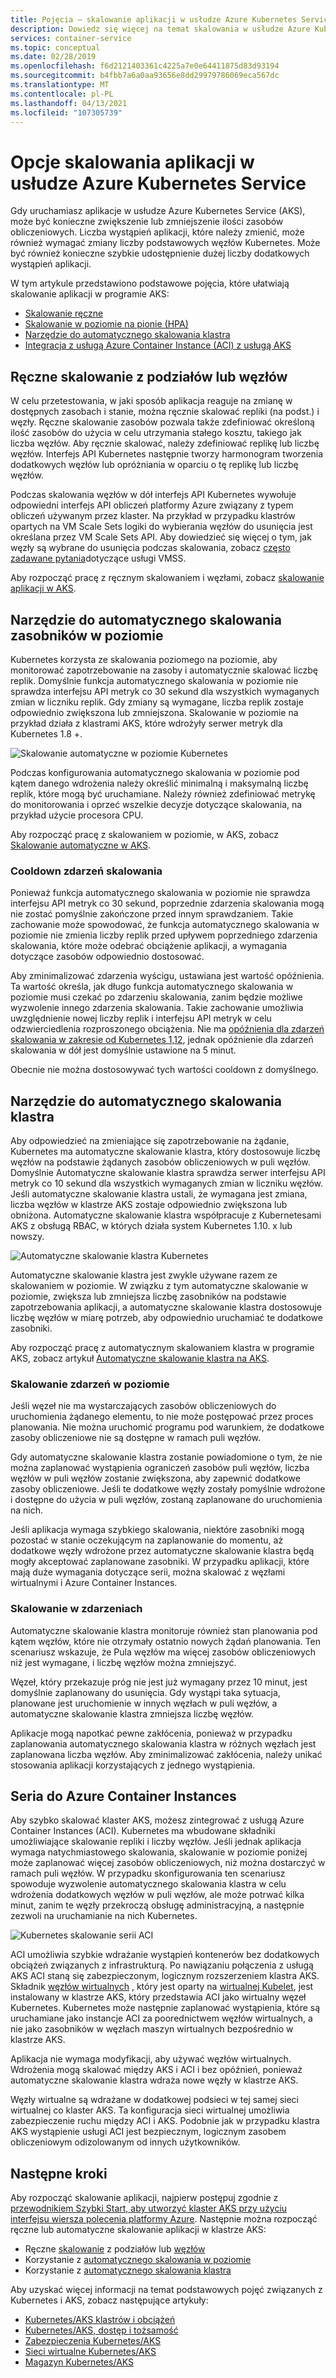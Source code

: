 ```yaml
---
title: Pojęcia — skalowanie aplikacji w usłudze Azure Kubernetes Services (AKS)
description: Dowiedz się więcej na temat skalowania w usłudze Azure Kubernetes Service (AKS), w tym automatycznego skalowania, automatycznego skalowania klastra i łącznika Azure Container Instances.
services: container-service
ms.topic: conceptual
ms.date: 02/28/2019
ms.openlocfilehash: f6d2121403361c4225a7e0e64411875d83d93194
ms.sourcegitcommit: b4fbb7a6a0aa93656e8dd29979786069eca567dc
ms.translationtype: MT
ms.contentlocale: pl-PL
ms.lasthandoff: 04/13/2021
ms.locfileid: "107305739"
---
```

# <a name="scaling-options-for-applications-in-azure-kubernetes-service-aks"></a>Opcje skalowania aplikacji w usłudze Azure Kubernetes Service 

Gdy uruchamiasz aplikacje w usłudze Azure Kubernetes Service (AKS), może być konieczne zwiększenie lub zmniejszenie ilości zasobów obliczeniowych. Liczba wystąpień aplikacji, które należy zmienić, może również wymagać zmiany liczby podstawowych węzłów Kubernetes. Może być również konieczne szybkie udostępnienie dużej liczby dodatkowych wystąpień aplikacji.

W tym artykule przedstawiono podstawowe pojęcia, które ułatwiają skalowanie aplikacji w programie AKS:

- [Skalowanie ręczne](#manually-scale-pods-or-nodes)
- [Skalowanie w poziomie na pionie (HPA)](#horizontal-pod-autoscaler)
- [Narzędzie do automatycznego skalowania klastra](#cluster-autoscaler)
- [Integracja z usługą Azure Container Instance (ACI) z usługą AKS](#burst-to-azure-container-instances)

## <a name="manually-scale-pods-or-nodes"></a>Ręczne skalowanie z podziałów lub węzłów

W celu przetestowania, w jaki sposób aplikacja reaguje na zmianę w dostępnych zasobach i stanie, można ręcznie skalować repliki (na podst.) i węzły. Ręczne skalowanie zasobów pozwala także zdefiniować określoną ilość zasobów do użycia w celu utrzymania stałego kosztu, takiego jak liczba węzłów. Aby ręcznie skalować, należy zdefiniować replikę lub liczbę węzłów. Interfejs API Kubernetes następnie tworzy harmonogram tworzenia dodatkowych węzłów lub opróżniania w oparciu o tę replikę lub liczbę węzłów.

Podczas skalowania węzłów w dół interfejs API Kubernetes wywołuje odpowiedni interfejs API obliczeń platformy Azure związany z typem obliczeń używanym przez klaster. Na przykład w przypadku klastrów opartych na VM Scale Sets logiki do wybierania węzłów do usunięcia jest określana przez VM Scale Sets API. Aby dowiedzieć się więcej o tym, jak węzły są wybrane do usunięcia podczas skalowania, zobacz [często zadawane pytania](../virtual-machine-scale-sets/virtual-machine-scale-sets-faq.yml#if-i-reduce-my-scale-set-capacity-from-20-to-15--which-vms-are-removed-)dotyczące usługi VMSS.

Aby rozpocząć pracę z ręcznym skalowaniem i węzłami, zobacz [skalowanie aplikacji w AKS][aks-scale].

## <a name="horizontal-pod-autoscaler"></a>Narzędzie do automatycznego skalowania zasobników w poziomie

Kubernetes korzysta ze skalowania poziomego na poziomie, aby monitorować zapotrzebowanie na zasoby i automatycznie skalować liczbę replik. Domyślnie funkcja automatycznego skalowania w poziomie nie sprawdza interfejsu API metryk co 30 sekund dla wszystkich wymaganych zmian w liczniku replik. Gdy zmiany są wymagane, liczba replik zostaje odpowiednio zwiększona lub zmniejszona. Skalowanie w poziomie na przykład działa z klastrami AKS, które wdrożyły serwer metryk dla Kubernetes 1.8 +.

![Skalowanie automatyczne w poziomie Kubernetes](media/concepts-scale/horizontal-pod-autoscaling.png)

Podczas konfigurowania automatycznego skalowania w poziomie pod kątem danego wdrożenia należy określić minimalną i maksymalną liczbę replik, które mogą być uruchamiane. Należy również zdefiniować metrykę do monitorowania i oprzeć wszelkie decyzje dotyczące skalowania, na przykład użycie procesora CPU.

Aby rozpocząć pracę z skalowaniem w poziomie, w AKS, zobacz [Skalowanie automatyczne w AKS][aks-hpa].

### <a name="cooldown-of-scaling-events"></a>Cooldown zdarzeń skalowania

Ponieważ funkcja automatycznego skalowania w poziomie nie sprawdza interfejsu API metryk co 30 sekund, poprzednie zdarzenia skalowania mogą nie zostać pomyślnie zakończone przed innym sprawdzaniem. Takie zachowanie może spowodować, że funkcja automatycznego skalowania w poziomie nie zmienia liczby replik przed upływem poprzedniego zdarzenia skalowania, które może odebrać obciążenie aplikacji, a wymagania dotyczące zasobów odpowiednio dostosować.

Aby zminimalizować zdarzenia wyścigu, ustawiana jest wartość opóźnienia. Ta wartość określa, jak długo funkcja automatycznego skalowania w poziomie musi czekać po zdarzeniu skalowania, zanim będzie możliwe wyzwolenie innego zdarzenia skalowania. Takie zachowanie umożliwia uwzględnienie nowej liczby replik i interfejsu API metryk w celu odzwierciedlenia rozproszonego obciążenia. Nie ma [opóźnienia dla zdarzeń skalowania w zakresie od Kubernetes 1,12](https://kubernetes.io/docs/tasks/run-application/horizontal-pod-autoscale/#support-for-cooldown-delay), jednak opóźnienie dla zdarzeń skalowania w dół jest domyślnie ustawione na 5 minut.

Obecnie nie można dostosowywać tych wartości cooldown z domyślnego.

## <a name="cluster-autoscaler"></a>Narzędzie do automatycznego skalowania klastra

Aby odpowiedzieć na zmieniające się zapotrzebowanie na żądanie, Kubernetes ma automatyczne skalowanie klastra, który dostosowuje liczbę węzłów na podstawie żądanych zasobów obliczeniowych w puli węzłów. Domyślnie Automatyczne skalowanie klastra sprawdza serwer interfejsu API metryk co 10 sekund dla wszystkich wymaganych zmian w liczniku węzłów. Jeśli automatyczne skalowanie klastra ustali, że wymagana jest zmiana, liczba węzłów w klastrze AKS zostaje odpowiednio zwiększona lub obniżona. Automatyczne skalowanie klastra współpracuje z Kubernetesami AKS z obsługą RBAC, w których działa system Kubernetes 1.10. x lub nowszy.

![Automatyczne skalowanie klastra Kubernetes](media/concepts-scale/cluster-autoscaler.png)

Automatyczne skalowanie klastra jest zwykle używane razem ze skalowaniem w poziomie. W związku z tym automatyczne skalowanie w poziomie, zwiększa lub zmniejsza liczbę zasobników na podstawie zapotrzebowania aplikacji, a automatyczne skalowanie klastra dostosowuje liczbę węzłów w miarę potrzeb, aby odpowiednio uruchamiać te dodatkowe zasobniki.

Aby rozpocząć pracę z automatycznym skalowaniem klastra w programie AKS, zobacz artykuł [Automatyczne skalowanie klastra na AKS][aks-cluster-autoscaler].

### <a name="scale-out-events"></a>Skalowanie zdarzeń w poziomie

Jeśli węzeł nie ma wystarczających zasobów obliczeniowych do uruchomienia żądanego elementu, to nie może postępować przez proces planowania. Nie można uruchomić programu pod warunkiem, że dodatkowe zasoby obliczeniowe nie są dostępne w ramach puli węzłów.

Gdy automatyczne skalowanie klastra zostanie powiadomione o tym, że nie można zaplanować wystąpienia ograniczeń zasobów puli węzłów, liczba węzłów w puli węzłów zostanie zwiększona, aby zapewnić dodatkowe zasoby obliczeniowe. Jeśli te dodatkowe węzły zostały pomyślnie wdrożone i dostępne do użycia w puli węzłów, zostaną zaplanowane do uruchomienia na nich.

Jeśli aplikacja wymaga szybkiego skalowania, niektóre zasobniki mogą pozostać w stanie oczekującym na zaplanowanie do momentu, aż dodatkowe węzły wdrożone przez automatyczne skalowanie klastra będą mogły akceptować zaplanowane zasobniki. W przypadku aplikacji, które mają duże wymagania dotyczące serii, można skalować z węzłami wirtualnymi i Azure Container Instances.

### <a name="scale-in-events"></a>Skalowanie w zdarzeniach

Automatyczne skalowanie klastra monitoruje również stan planowania pod kątem węzłów, które nie otrzymały ostatnio nowych żądań planowania. Ten scenariusz wskazuje, że Pula węzłów ma więcej zasobów obliczeniowych niż jest wymagane, i liczbę węzłów można zmniejszyć.

Węzeł, który przekazuje próg nie jest już wymagany przez 10 minut, jest domyślnie zaplanowany do usunięcia. Gdy wystąpi taka sytuacja, planowane jest uruchomienie w innych węzłach w puli węzłów, a automatyczne skalowanie klastra zmniejsza liczbę węzłów.

Aplikacje mogą napotkać pewne zakłócenia, ponieważ w przypadku zaplanowania automatycznego skalowania klastra w różnych węzłach jest zaplanowana liczba węzłów. Aby zminimalizować zakłócenia, należy unikać stosowania aplikacji korzystających z jednego wystąpienia.

## <a name="burst-to-azure-container-instances"></a>Seria do Azure Container Instances

Aby szybko skalować klaster AKS, możesz zintegrować z usługą Azure Container Instances (ACI). Kubernetes ma wbudowane składniki umożliwiające skalowanie repliki i liczby węzłów. Jeśli jednak aplikacja wymaga natychmiastowego skalowania, skalowanie w poziomie poniżej może zaplanować więcej zasobów obliczeniowych, niż można dostarczyć w ramach puli węzłów. W przypadku skonfigurowania ten scenariusz spowoduje wyzwolenie automatycznego skalowania klastra w celu wdrożenia dodatkowych węzłów w puli węzłów, ale może potrwać kilka minut, zanim te węzły przekroczą obsługę administracyjną, a następnie zezwoli na uruchamianie na nich Kubernetes.

![Kubernetes skalowanie serii ACI](media/concepts-scale/burst-scaling.png)

ACI umożliwia szybkie wdrażanie wystąpień kontenerów bez dodatkowych obciążeń związanych z infrastrukturą. Po nawiązaniu połączenia z usługą AKS ACI staną się zabezpieczonym, logicznym rozszerzeniem klastra AKS. Składnik [węzłów wirtualnych][virtual-nodes-cli] , który jest oparty na [wirtualnej Kubelet][virtual-kubelet], jest instalowany w klastrze AKS, który przedstawia ACI jako wirtualny węzeł Kubernetes. Kubernetes może następnie zaplanować wystąpienia, które są uruchamiane jako instancje ACI za poorednictwem węzłów wirtualnych, a nie jako zasobników w węzłach maszyn wirtualnych bezpośrednio w klastrze AKS.

Aplikacja nie wymaga modyfikacji, aby używać węzłów wirtualnych. Wdrożenia mogą skalować między AKS i ACI i bez opóźnień, ponieważ automatyczne skalowanie klastra wdraża nowe węzły w klastrze AKS.

Węzły wirtualne są wdrażane w dodatkowej podsieci w tej samej sieci wirtualnej co klaster AKS. Ta konfiguracja sieci wirtualnej umożliwia zabezpieczenie ruchu między ACI i AKS. Podobnie jak w przypadku klastra AKS wystąpienie usługi ACI jest bezpiecznym, logicznym zasobem obliczeniowym odizolowanym od innych użytkowników.

## <a name="next-steps"></a>Następne kroki

Aby rozpocząć skalowanie aplikacji, najpierw postępuj zgodnie z [przewodnikiem Szybki Start, aby utworzyć klaster AKS przy użyciu interfejsu wiersza polecenia platformy Azure][aks-quickstart]. Następnie można rozpocząć ręczne lub automatyczne skalowanie aplikacji w klastrze AKS:

- Ręczne [skalowanie][aks-manually-scale-pods] z podziałów lub [węzłów][aks-manually-scale-nodes]
- Korzystanie z [automatycznego skalowania w poziomie][aks-hpa]
- Korzystanie z [automatycznego skalowania klastra][aks-cluster-autoscaler]

Aby uzyskać więcej informacji na temat podstawowych pojęć związanych z Kubernetes i AKS, zobacz następujące artykuły:

- [Kubernetes/AKS klastrów i obciążeń][aks-concepts-clusters-workloads]
- [Kubernetes/AKS, dostęp i tożsamość][aks-concepts-identity]
- [Zabezpieczenia Kubernetes/AKS][aks-concepts-security]
- [Sieci wirtualne Kubernetes/AKS][aks-concepts-network]
- [Magazyn Kubernetes/AKS][aks-concepts-storage]

<!-- LINKS - external -->
[virtual-kubelet]: https://virtual-kubelet.io/

<!-- LINKS - internal -->
[aks-quickstart]: kubernetes-walkthrough.md
[aks-hpa]: tutorial-kubernetes-scale.md#autoscale-pods
[aks-scale]: tutorial-kubernetes-scale.md
[aks-manually-scale-pods]: tutorial-kubernetes-scale.md#manually-scale-pods
[aks-manually-scale-nodes]: tutorial-kubernetes-scale.md#manually-scale-aks-nodes
[aks-cluster-autoscaler]: ./cluster-autoscaler.md
[aks-concepts-clusters-workloads]: concepts-clusters-workloads.md
[aks-concepts-security]: concepts-security.md
[aks-concepts-storage]: concepts-storage.md
[aks-concepts-identity]: concepts-identity.md
[aks-concepts-network]: concepts-network.md
[virtual-nodes-cli]: virtual-nodes-cli.md
